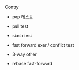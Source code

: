 Contry

- pop 테스트
- pull test
- stash test

- fast forward exer / conflict test
- 3-way other

- rebase fast-forward
